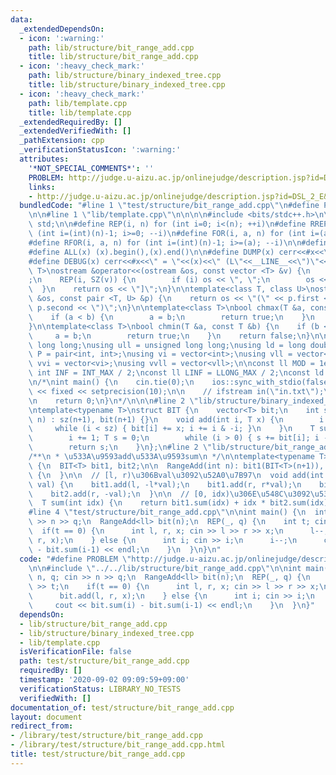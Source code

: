 ```yaml
---
data:
  _extendedDependsOn:
  - icon: ':warning:'
    path: lib/structure/bit_range_add.cpp
    title: lib/structure/bit_range_add.cpp
  - icon: ':heavy_check_mark:'
    path: lib/structure/binary_indexed_tree.cpp
    title: lib/structure/binary_indexed_tree.cpp
  - icon: ':heavy_check_mark:'
    path: lib/template.cpp
    title: lib/template.cpp
  _extendedRequiredBy: []
  _extendedVerifiedWith: []
  _pathExtension: cpp
  _verificationStatusIcon: ':warning:'
  attributes:
    '*NOT_SPECIAL_COMMENTS*': ''
    PROBLEM: http://judge.u-aizu.ac.jp/onlinejudge/description.jsp?id=DSL_2_E&lang=jp
    links:
    - http://judge.u-aizu.ac.jp/onlinejudge/description.jsp?id=DSL_2_E&lang=jp
  bundledCode: "#line 1 \"test/structure/bit_range_add.cpp\"\n#define PROBLEM \"http://judge.u-aizu.ac.jp/onlinejudge/description.jsp?id=DSL_2_E&lang=jp\"\
    \n\n#line 1 \"lib/template.cpp\"\n\n\n\n#include <bits/stdc++.h>\n\nusing namespace\
    \ std;\n\n#define REP(i, n) for (int i=0; i<(n); ++i)\n#define RREP(i, n) for\
    \ (int i=(int)(n)-1; i>=0; --i)\n#define FOR(i, a, n) for (int i=(a); i<(n); ++i)\n\
    #define RFOR(i, a, n) for (int i=(int)(n)-1; i>=(a); --i)\n\n#define SZ(x) ((int)(x).size())\n\
    #define ALL(x) (x).begin(),(x).end()\n\n#define DUMP(x) cerr<<#x<<\" = \"<<(x)<<endl\n\
    #define DEBUG(x) cerr<<#x<<\" = \"<<(x)<<\" (L\"<<__LINE__<<\")\"<<endl;\n\ntemplate<class\
    \ T>\nostream &operator<<(ostream &os, const vector <T> &v) {\n    os << \"[\"\
    ;\n    REP(i, SZ(v)) {\n        if (i) os << \", \";\n        os << v[i];\n  \
    \  }\n    return os << \"]\";\n}\n\ntemplate<class T, class U>\nostream &operator<<(ostream\
    \ &os, const pair <T, U> &p) {\n    return os << \"(\" << p.first << \" \" <<\
    \ p.second << \")\";\n}\n\ntemplate<class T>\nbool chmax(T &a, const T &b) {\n\
    \    if (a < b) {\n        a = b;\n        return true;\n    }\n    return false;\n\
    }\n\ntemplate<class T>\nbool chmin(T &a, const T &b) {\n    if (b < a) {\n   \
    \     a = b;\n        return true;\n    }\n    return false;\n}\n\nusing ll =\
    \ long long;\nusing ull = unsigned long long;\nusing ld = long double;\nusing\
    \ P = pair<int, int>;\nusing vi = vector<int>;\nusing vll = vector<ll>;\nusing\
    \ vvi = vector<vi>;\nusing vvll = vector<vll>;\n\nconst ll MOD = 1e9 + 7;\nconst\
    \ int INF = INT_MAX / 2;\nconst ll LINF = LLONG_MAX / 2;\nconst ld eps = 1e-9;\n\
    \n/*\nint main() {\n    cin.tie(0);\n    ios::sync_with_stdio(false);\n    cout\
    \ << fixed << setprecision(10);\n\n    // ifstream in(\"in.txt\");\n    // cin.rdbuf(in.rdbuf());\n\
    \n    return 0;\n}\n*/\n\n\n#line 2 \"lib/structure/binary_indexed_tree.cpp\"\n\
    \ntemplate<typename T>\nstruct BIT {\n    vector<T> bit;\n    int sz;\n    BIT(int\
    \ n) : sz(n+1), bit(n+1) {}\n    void add(int i, T x) {\n        i += 1;\n   \
    \     while (i < sz) { bit[i] += x; i += i & -i; }\n    }\n    T sum(int i) {\n\
    \        i += 1; T s = 0;\n        while (i > 0) { s += bit[i]; i -= i & -i; }\n\
    \        return s;\n    }\n};\n#line 2 \"lib/structure/bit_range_add.cpp\"\n\n\
    /**\n * \u533A\u9593add\u533A\u9593sum\n */\n\ntemplate<typename T>\nstruct RangeAdd\
    \ {\n  BIT<T> bit1, bit2;\n\n  RangeAdd(int n): bit1(BIT<T>(n+1)), bit2(BIT<T>(n+1))\
    \ {\n  }\n\n  // [l, r)\u306Bval\u3092\u52A0\u7B97\n  void add(int l, int r, T\
    \ val) {\n    bit1.add(l, -l*val);\n    bit1.add(r, r*val);\n    bit2.add(l, val);\n\
    \    bit2.add(r, -val);\n  }\n\n  // [0, idx)\u306E\u548C\u3092\u53D6\u5F97\n\
    \  T sum(int idx) {\n    return bit1.sum(idx) + idx * bit2.sum(idx);\n  }\n};\n\
    #line 4 \"test/structure/bit_range_add.cpp\"\n\nint main() {\n  int n, q; cin\
    \ >> n >> q;\n  RangeAdd<ll> bit(n);\n  REP(_, q) {\n    int t; cin >> t;\n  \
    \  if(t == 0) {\n      int l, r, x; cin >> l >> r >> x;\n      l--;\n      bit.add(l,\
    \ r, x);\n    } else {\n      int i; cin >> i;\n      i--;\n      cout << bit.sum(i)\
    \ - bit.sum(i-1) << endl;\n    }\n  }\n}\n"
  code: "#define PROBLEM \"http://judge.u-aizu.ac.jp/onlinejudge/description.jsp?id=DSL_2_E&lang=jp\"\
    \n\n#include \"../../lib/structure/bit_range_add.cpp\"\n\nint main() {\n  int\
    \ n, q; cin >> n >> q;\n  RangeAdd<ll> bit(n);\n  REP(_, q) {\n    int t; cin\
    \ >> t;\n    if(t == 0) {\n      int l, r, x; cin >> l >> r >> x;\n      l--;\n\
    \      bit.add(l, r, x);\n    } else {\n      int i; cin >> i;\n      i--;\n \
    \     cout << bit.sum(i) - bit.sum(i-1) << endl;\n    }\n  }\n}"
  dependsOn:
  - lib/structure/bit_range_add.cpp
  - lib/structure/binary_indexed_tree.cpp
  - lib/template.cpp
  isVerificationFile: false
  path: test/structure/bit_range_add.cpp
  requiredBy: []
  timestamp: '2020-09-02 09:09:59+09:00'
  verificationStatus: LIBRARY_NO_TESTS
  verifiedWith: []
documentation_of: test/structure/bit_range_add.cpp
layout: document
redirect_from:
- /library/test/structure/bit_range_add.cpp
- /library/test/structure/bit_range_add.cpp.html
title: test/structure/bit_range_add.cpp
---
```

